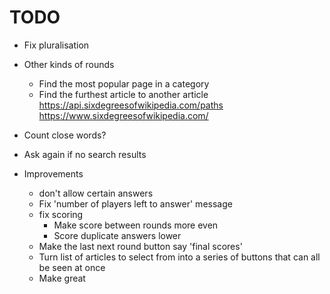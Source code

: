 # TODO


* Fix pluralisation
* Other kinds of rounds
  * Find the most popular page in a category
  * Find the furthest article to another article https://api.sixdegreesofwikipedia.com/paths
  https://www.sixdegreesofwikipedia.com/
* Count close words?
* Ask again if no search results

* Improvements
  * don't allow certain answers
  * Fix 'number of players left to answer' message
  * fix scoring
    * Make score between rounds more even
    * Score duplicate answers lower
  * Make the last next round button say 'final scores'
  * Turn list of articles to select from into a series of buttons that can all be seen at once
  * Make great

